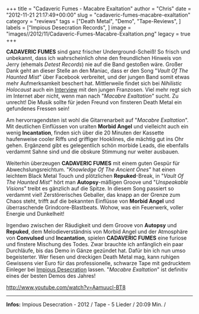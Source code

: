 +++
title = "Cadaveric Fumes - Macabre Exaltation"
author = "Chris"
date = "2012-11-21 21:17:49+00:00"
slug = "cadaveric-fumes-macabre-exaltation"
category = "reviews"
tags = ["Death Metal", "Demo", "Tape-Reviews", ]
labels = ["Impious Desecration Records", ]
image = "images//2012/11/Cadaveric-Fumes-Macabre-Exaltation.png"
legacy = true
+++

**CADAVERIC FUMES** sind ganz frischer Underground-Scheiß!  So frisch und unbekannt, dass ich wahrscheinlich ohne den freundlichen Hinweis von Jerry (ehemals _Detest Records_) nie auf die Band gestoßen wäre. Großer Dank geht an dieser Stelle an den Maniac, dass er den Song "_Vault Of The Haunted Mist_" über Facebook verbreitet, und der jungen Band somit etwas mehr Aufmerksamkeit beschert hat. Mittlerweile findet sich bei _Nihilistic Holocaust_ auch ein <a href="http://nihilistic.voila.net/Interviews/cadavericfumes_uk.htm">Interview</a> mit den jungen Franzosen. Viel mehr regt sich im Internet aber nicht, wenn man nach "_Macabre Exaltation_" sucht. Zu unrecht!  Die Musik sollte für jeden Freund von finsteren Death Metal ein gefundenes Fressen sein!

Am hervorragendsten ist wohl die Gitarrenarbeit auf "_Macabre Exaltation_". Mit deutlichen Einflüssen von uralten **Morbid Angel** und vielleicht auch ein wenig **Incantation**, finden sich über die 20 Minuten der Kassette haufenweise cooler Riffs und griffiger Hooklines, die mächtig gut ins Ohr gehen. Ergänzend gibt es gelegentlich schön morbide Leads, die ebenfalls verdammt Sahne sind und die obskure Stimmung nur weiter ausbauen.

Weiterhin überzeugen **CADAVERIC FUMES** mit einem guten Gespür für Abwechslungsreichtum. "_Knowledge Of The Ancient Ones_" hat einen leichtem Black Metal Touch und plötzlichen **Repuked**-Break, in "_Vault Of The Haunted Mist_" hört man **Autopsy**-mäßigen Groove und "_Unspeakable Visions_" treibt es gänzlich auf die Spitze. In diesem Song passiert so verdammt viel! Zerstörerisches Geballer, das knapp an der Grenze zum Chaos steht, trifft auf die bekannten Einflüsse von **Morbid Angel** und überraschende Grindcore-Blastbeats. Wohow, was ein Feuerwerk, voller Energie und Dunkelheit!

Irgendwo zwischen der Räudigkeit und dem Groove von **Autopsy** und **Repuked**, dem Melodieverständnis von Morbid Angel und der Atmosphäre von **Convulsed** und **Incantation**, spielen **CADAVERIC FUMES** eine furiose und finstere Mischung des Todes. Zwar brauchte ich anfänglich ein paar Durchläufe, bis das Demo in Gänze gezündet hat. Dafür bin ich nun umso begeisterter. Wer fiesen und dreckigen Death Metal mag, kann ruhigen Gewissens vier Euro für das professionelle, schwarze Tape mit gedrucktem Einleger bei <a href="http://www.impiousdesecration.com/catalog/product_info.php?products_id=340">Impious Desecration</a> lassen. "_Macabre Exaltation_" ist definitiv eines der besten Demos des Jahres!

http://www.youtube.com/watch?v=Aamuucl-BT8



---
**Infos:**
Impious Desecration - 2012 / 
Tape - 5 Lieder / 20:09 Min. / 
